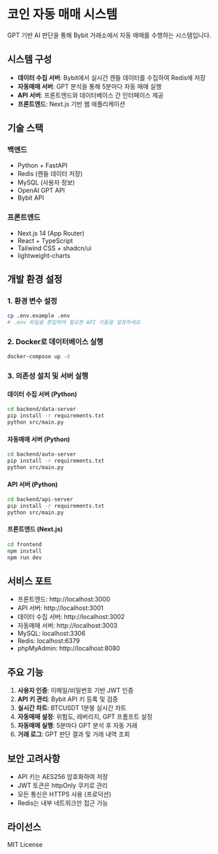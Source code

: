 # 코인 자동 매매 시스템

GPT 기반 AI 판단을 통해 Bybit 거래소에서 자동 매매를 수행하는 시스템입니다.

## 시스템 구성

- **데이터 수집 서버**: Bybit에서 실시간 캔들 데이터를 수집하여 Redis에 저장
- **자동매매 서버**: GPT 분석을 통해 5분마다 자동 매매 실행
- **API 서버**: 프론트엔드와 데이터베이스 간 인터페이스 제공
- **프론트엔드**: Next.js 기반 웹 애플리케이션

## 기술 스택

### 백엔드
- Python + FastAPI
- Redis (캔들 데이터 저장)
- MySQL (사용자 정보)
- OpenAI GPT API
- Bybit API

### 프론트엔드
- Next.js 14 (App Router)
- React + TypeScript
- Tailwind CSS + shadcn/ui
- lightweight-charts

## 개발 환경 설정

### 1. 환경 변수 설정
```bash
cp .env.example .env
# .env 파일을 편집하여 필요한 API 키들을 설정하세요
```

### 2. Docker로 데이터베이스 실행
```bash
docker-compose up -d
```

### 3. 의존성 설치 및 서버 실행

#### 데이터 수집 서버 (Python)
```bash
cd backend/data-server
pip install -r requirements.txt
python src/main.py
```

#### 자동매매 서버 (Python)
```bash
cd backend/auto-server
pip install -r requirements.txt
python src/main.py
```

#### API 서버 (Python)
```bash
cd backend/api-server
pip install -r requirements.txt
python src/main.py
```

#### 프론트엔드 (Next.js)
```bash
cd frontend
npm install
npm run dev
```

## 서비스 포트

- 프론트엔드: http://localhost:3000
- API 서버: http://localhost:3001
- 데이터 수집 서버: http://localhost:3002
- 자동매매 서버: http://localhost:3003
- MySQL: localhost:3306
- Redis: localhost:6379
- phpMyAdmin: http://localhost:8080

## 주요 기능

1. **사용자 인증**: 이메일/비밀번호 기반 JWT 인증
2. **API 키 관리**: Bybit API 키 등록 및 검증
3. **실시간 차트**: BTCUSDT 1분봉 실시간 차트
4. **자동매매 설정**: 위험도, 레버리지, GPT 프롬프트 설정
5. **자동매매 실행**: 5분마다 GPT 분석 후 자동 거래
6. **거래 로그**: GPT 판단 결과 및 거래 내역 조회

## 보안 고려사항

- API 키는 AES256 암호화하여 저장
- JWT 토큰은 httpOnly 쿠키로 관리
- 모든 통신은 HTTPS 사용 (프로덕션)
- Redis는 내부 네트워크만 접근 가능

## 라이선스

MIT License